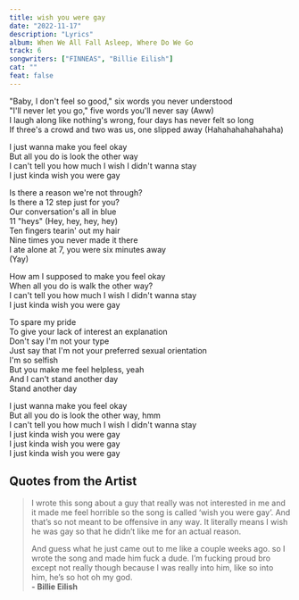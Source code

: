 ```yaml
---
title: wish you were gay
date: "2022-11-17"
description: "Lyrics"
album: When We All Fall Asleep, Where Do We Go
track: 6
songwriters: ["FINNEAS", "Billie Eilish"]
cat: ""
feat: false
---
```


<p className="verse-one">
"Baby, I don't feel so good," six words you never understood <br />
"I'll never let you go," five words you'll never say (Aww) <br />
I laugh along like nothing's wrong, four days has never felt so long <br />
If three's a crowd and two was us, one slipped away (Hahahahahahahaha) <br />
</p>
<p className="chorus">
I just wanna make you feel okay <br />
But all you do is look the other way <br />
I can't tell you how much I wish I didn't wanna stay <br />
I just kinda wish you were gay <br />
</p>
<p className="verse-two">
Is there a reason we're not through? <br />
Is there a 12 step just for you? <br />
Our conversation's all in blue <br />
11 "heys" (Hey, hey, hey, hey) <br />
Ten fingers tearin' out my hair <br />
Nine times you never made it there <br />
I ate alone at 7, you were six minutes away <br />
(Yay) <br />
</p>
<p className="chorus">
How am I supposed to make you feel okay <br />
When all you do is walk the other way? <br />
I can't tell you how much I wish I didn't wanna stay <br />
I just kinda wish you were gay <br />
</p>
<p className="bridge">
To spare my pride <br />
To give your lack of interest an explanation <br />
Don't say I'm not your type <br />
Just say that I'm not your preferred sexual orientation <br />
I'm so selfish <br />
But you make me feel helpless, yeah <br />
And I can't stand another day <br />
Stand another day <br />
</p>
<p className="chorus">
I just wanna make you feel okay <br />
But all you do is look the other way, hmm <br />
I can't tell you how much I wish I didn't wanna stay <br />
I just kinda wish you were gay <br />
I just kinda wish you were gay <br />
I just kinda wish you were gay <br />
</p>

## Quotes from the Artist

<blockquote>
I wrote this song about a guy that really was not interested in me and it made me feel horrible so the song is called ‘wish you were gay’. And that’s so not meant to be offensive in any way. It literally means I wish he was gay so that he didn’t like me for an actual reason.

And guess what he just came out to me like a couple weeks ago. so I wrote the song and made him fuck a dude. I’m fucking proud bro except not really though because I was really into him, like so into him, he’s so hot oh my god.
<br />
<b>- Billie Eilish</b>

</blockquote>
